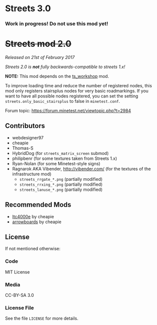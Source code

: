 # Streets 3.0
### Work in progress! Do not use this mod yet!


# ~~Streets mod 2.0~~
_Released on 21st of February 2017_

_Streets 2.0 is **not** fully backwards-compatible to streets 1.x!_

**NOTE:** This mod depends on the [ts_workshop](https://github.com/minetest-mods/ts_workshop) mod.

To improve loading time and reduce the number of registered nodes,
this mod only registers stairsplus nodes for very basic roadmarkings.
If you want to have all possible nodes registered, you can set
the setting `streets.only_basic_stairsplus` to false in `minetest.conf`.

Forum topic: https://forum.minetest.net/viewtopic.php?t=2984

## Contributors

* webdesigner97
* cheapie
* Thomas-S
* HybridDog (for `streets_matrix_screen` submod)
* philipbenr (for some textures taken from Streets 1.x)
* Ryan-Nolan (for some Minetest-style signs)
* Ragnarok AKA Vibender, http://vibender.com/ (for the textures of the infrastructure mod)
  * `streets_rrgate_*.png` (partially modified)
  * `streets_rrxing_*.png` (partially modified)
  * `streets_lanuse_*.png` (partially modified)

## Recommended Mods
* [ltc4000e](https://github.com/cheapie/ltc4000e) by cheapie
* [arrowboards](https://github.com/cheapie/arrowboards) by cheapie

## License
If not mentioned otherwise:

### Code
MIT License

### Media
CC-BY-SA 3.0

### License File
See the file `LICENSE` for more details.
